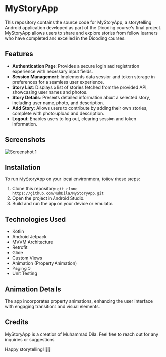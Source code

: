 # MyStoryApp

This repository contains the source code for MyStoryApp, a storytelling Android application developed as part of the Dicoding course's final project. MyStoryApp allows users to share and explore stories from fellow learners who have completed and excelled in the Dicoding courses.

## Features

- **Authentication Page**: Provides a secure login and registration experience with necessary input fields.
- **Session Management**: Implements data session and token storage in preferences for a seamless user experience.
- **Story List**: Displays a list of stories fetched from the provided API, showcasing user names and photos.
- **Story Details**: Presents detailed information about a selected story, including user name, photo, and description.
- **Add Story**: Allows users to contribute by adding their own stories, complete with photo upload and description.
- **Logout**: Enables users to log out, clearing session and token information.

## Screenshots

![Screenshot 1](https://res.cloudinary.com/dhadtef9h/image/upload/v1701154359/Artboard_1_1_smv0lt.png)

## Installation

To run MyStoryApp on your local environment, follow these steps:

1. Clone this repository: `git clone https://github.com/MuhDila/MyStoryApp.git`
2. Open the project in Android Studio.
3. Build and run the app on your device or emulator.

## Technologies Used

- Kotlin
- Android Jetpack
- MVVM Architecture
- Retrofit
- Glide
- Custom Views
- Animation (Property Animation)
- Paging 3
- Unit Testing

## Animation Details

The app incorporates property animations, enhancing the user interface with engaging transitions and visual elements.

## Credits

MyStoryApp is a creation of Muhammad Dila. Feel free to reach out for any inquiries or suggestions.

Happy storytelling! 📖✨
